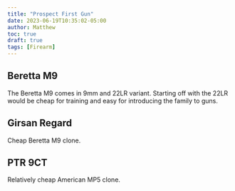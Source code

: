 ```yaml
---
title: "Prospect First Gun"
date: 2023-06-19T10:35:02-05:00
author: Matthew
toc: true
draft: true
tags: [Firearm]
---
```

## Beretta M9
The Beretta M9 comes in 9mm and 22LR variant. Starting off
with the 22LR would be cheap for training and easy
for introducing the family to guns.

## Girsan Regard
Cheap Beretta M9 clone.

## PTR 9CT
Relatively cheap American MP5 clone.